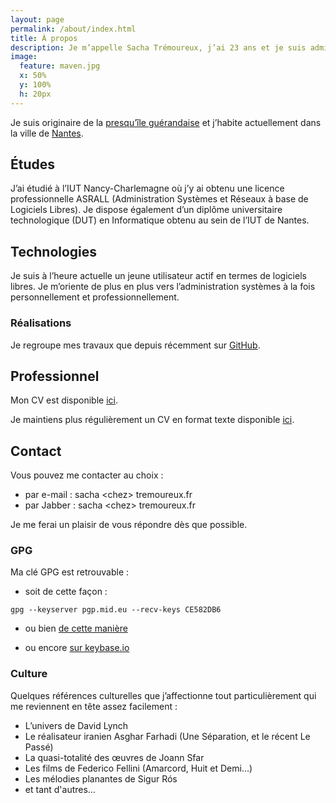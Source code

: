 ```yaml
---
layout: page
permalink: /about/index.html
title: À propos
description: Je m’appelle Sacha Trémoureux, j’ai 23 ans et je suis administrateur systèmes et réseaux. Je suis passionné de nouvelles technologies, en particulier en matière de logiciels libres, et amateur de cinéma sur mon temps libre.
image:
  feature: maven.jpg
  x: 50%
  y: 100%
  h: 20px
---
```


Je suis originaire de la
[presqu’île guérandaise](http://www.openstreetmap.org/?lat=47.3745&amp;amp;lon=-2.373&amp;amp;zoom=12&amp;amp;layers=M)
et j’habite actuellement dans la ville de [Nantes](http://www.openstreetmap.org/#map=12/47.2383/-1.5603).

## Études

J’ai étudié à l’IUT Nancy-Charlemagne où j’y ai obtenu une licence
professionnelle ASRALL (Administration Systèmes et Réseaux à base de Logiciels
Libres). Je dispose également d’un diplôme universitaire technologique (DUT) en
Informatique obtenu au sein de l’IUT de Nantes.

## Technologies

Je suis à l’heure actuelle un jeune utilisateur actif en termes de logiciels
libres. Je m’oriente de plus en plus vers l’administration systèmes à la fois
personnellement et professionnellement.

### Réalisations

Je regroupe mes travaux que depuis récemment sur
[GitHub](https://github.com/tsacha/).

## Professionnel

Mon CV est disponible [ici](/cv.pdf).

Je maintiens plus régulièrement un CV en format texte disponible [ici](/cv.txt).

## Contact

Vous pouvez me contacter au choix :

* par e-mail : sacha &lt;chez&gt; tremoureux.fr
* par Jabber : sacha &lt;chez&gt; tremoureux.fr

Je me ferai un plaisir de vous répondre dès que possible.

### GPG

Ma clé GPG est retrouvable :

* soit de cette façon :

`gpg --keyserver pgp.mid.eu --recv-keys CE582DB6`

* ou bien [de cette manière](/pub.gpg)

* ou encore [sur keybase.io](https://keybase.io/tsacha)

### Culture

Quelques références culturelles que j’affectionne tout particulièrement qui me
reviennent en tête assez facilement :

* L’univers de David Lynch
* Le réalisateur iranien Asghar Farhadi (Une Séparation, et le récent Le Passé)
* La quasi-totalité des œuvres de Joann Sfar
* Les films de Federico Fellini (Amarcord, Huit et Demi…)
* Les mélodies planantes de Sigur Rós
* et tant d'autres…

